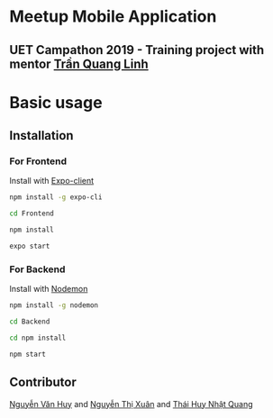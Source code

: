 # Meetup Mobile Application

## UET Campathon 2019 - Training project with mentor [Trần Quang Linh](https://github.com/jindojojin)

# Basic usage
## Installation
### For Frontend
Install with [Expo-client](https://docs.expo.io/versions/latest/)
```bash
npm install -g expo-cli
```
```bash
cd Frontend
```
```bash
npm install
```
```bash
expo start
```

### For Backend
Install with [Nodemon](https://nodemon.io/)
```bash
npm install -g nodemon
```
```bash
cd Backend
```
```bash
cd npm install
```
``` bash
npm start
```


## Contributor
[Nguyễn Văn Huy](https://github.com/NoCtrlZ1110) and [Nguyễn Thị Xuân](https://github.com/xuan123dthhbg) and [Thái Huy Nhật Quang](https://github.com/thaihuynhatquang)